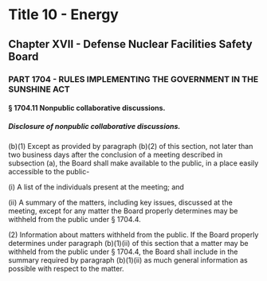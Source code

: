 
# Title 10 - Energy
## Chapter XVII - Defense Nuclear Facilities Safety Board
### PART 1704 - RULES IMPLEMENTING THE GOVERNMENT IN THE SUNSHINE ACT
#### § 1704.11 Nonpublic collaborative discussions.
##### Disclosure of nonpublic collaborative discussions.

(b)(1) Except as provided by paragraph (b)(2) of this section, not later than two business days after the conclusion of a meeting described in subsection (a), the Board shall make available to the public, in a place easily accessible to the public-

(i) A list of the individuals present at the meeting; and

(ii) A summary of the matters, including key issues, discussed at the meeting, except for any matter the Board properly determines may be withheld from the public under § 1704.4.

(2) Information about matters withheld from the public. If the Board properly determines under paragraph (b)(1)(ii) of this section that a matter may be withheld from the public under § 1704.4, the Board shall include in the summary required by paragraph (b)(1)(ii) as much general information as possible with respect to the matter.
